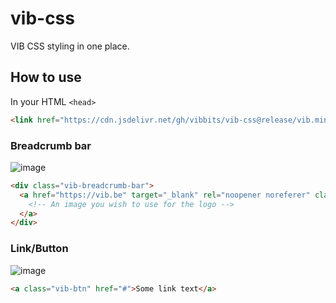 # vib-css
VIB CSS styling in one place.

## How to use

In your HTML `<head>`
```html
<link href="https://cdn.jsdelivr.net/gh/vibbits/vib-css@release/vib.min.css" rel="stylesheet">
```

### Breadcrumb bar
![image](https://user-images.githubusercontent.com/26444312/165751988-815a54fc-87e8-47f9-9d9d-2ed0f6014c68.png)

```html
<div class="vib-breadcrumb-bar">
  <a href="https://vib.be" target="_blank" rel="noopener noreferer" class="vib-main-site">
    <!-- An image you wish to use for the logo -->
  </a>
</div>
```

### Link/Button
![image](https://user-images.githubusercontent.com/26444312/165751873-c8553411-b376-4ee1-967c-c6f861dcc050.png)

```html
<a class="vib-btn" href="#">Some link text</a>
```

